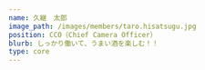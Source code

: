 ```yaml
---
name: 久継　太郎
image_path: /images/members/taro.hisatsugu.jpg
position: CCO（Chief Camera Officer）
blurb: しっかり働いて、うまい酒を楽しむ！！
type: core
---
```

